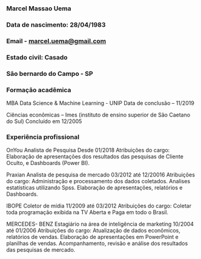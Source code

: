 ### Marcel Massao Uema
### Data de nascimento: 28/04/1983
### Email - marcel.uema@gmail.com
### Estado civil: Casado
### São bernardo do Campo - SP

### Formação acadêmica

MBA Data Science & Machine Learning - UNIP
Data de conclusão – 11/2019

Ciências econômicas – Imes (instituto de ensino superior de São Caetano do Sul) 
Concluído em 12/2005
 
### Experiência profissional

OnYou
Analista de Pesquisa
Desde 01/2018
Atribuições do cargo: Elaboração de apresentações dos resultados das pesquisas de Cliente Oculto, e Dashboards (Power BI). 

Praxian
Analista de pesquisa de mercado
03/2012 até 12/20016
Atribuições do cargo: Administração e processamento dos dados coletados. Analises estatísticas utilizando Spss. Elaboração de apresentações, relatórios e Dashboards.

IBOPE
Coletor de mídia
11/2009 até 03/2012
Atribuições do cargo: Coletar toda programação exibida na TV Aberta e Paga em todo o Brasil.

MERCEDES- BENZ
Estagiário na área de inteligência de marketing
10/2004 até 01/2006
Atribuições do cargo: Atualização de dados econômicos, relatórios de vendas. Elaboração de apresentações em PowerPoint e planilhas de vendas.
Acompanhamento, revisão e análise dos resultados das pesquisas de mercado.

